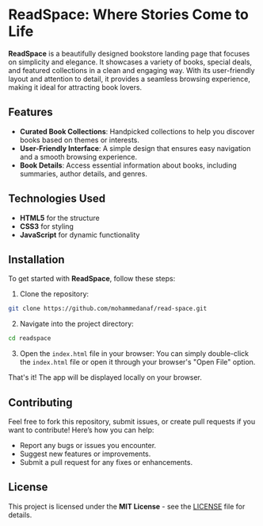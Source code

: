 # ReadSpace: Where Stories Come to Life
**ReadSpace** is a beautifully designed bookstore landing page that focuses on simplicity and elegance. It showcases a variety of books, special deals, and featured collections in a clean and engaging way. With its user-friendly layout and attention to detail, it provides a seamless browsing experience, making it ideal for attracting book lovers.

## Features
- **Curated Book Collections**: Handpicked collections to help you discover books based on themes or interests.
- **User-Friendly Interface**: A simple design that ensures easy navigation and a smooth browsing experience.
- **Book Details**: Access essential information about books, including summaries, author details, and genres.

## Technologies Used
- **HTML5** for the structure
- **CSS3** for styling
- **JavaScript** for dynamic functionality

## Installation
To get started with **ReadSpace**, follow these steps:

1. Clone the repository:
```bash
git clone https://github.com/mohammedanaf/read-space.git
```

2. Navigate into the project directory:
```bash
cd readspace
```

3. Open the `index.html` file in your browser: You can simply double-click the `index.html` file or open it through your browser's "Open File" option.

That's it! The app will be displayed locally on your browser.

## Contributing
Feel free to fork this repository, submit issues, or create pull requests if you want to contribute! Here’s how you can help:

- Report any bugs or issues you encounter.
- Suggest new features or improvements.
- Submit a pull request for any fixes or enhancements.

## License
This project is licensed under the **MIT License** - see the [LICENSE](LICENSE.md) file for details.
